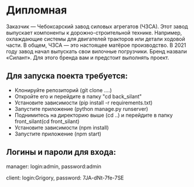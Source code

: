 <h1>Дипломная </h1>
<p>
Заказчик — Чебоксарский завод силовых агрегатов (ЧЗСА). Этот завод выпускает компоненты к дорожно-строительной технике. Например, охлаждающие системы для двигателей тракторов или детали ходовой части. В общем, ЧЗСА — это настоящее матёрое производство.
В 2021 году завод начал выпускать свои вилочные погрузчики. Бренд назвали «Силант». Для этого бренда вам и предстоит выполнять проект.
</p>

<h2>Для запуска поекта требуется:</h2>
<ul>
    <li>Клонируйте репозиторий (git clone ....)</li>
    <li>Откройте его и перейдите в папку "сd back_silant"</li>
    <li>Установите зависимости (pip install -r requirements.txt)</li>
    <li>Запустите приложение (python manage.py runserver)</li>
    <li>Поднимитесь на директорию выше (cd ..) и перейдите в папку front_silant(cd front_silant)</li>
    <li>Установите зависимости (npm install)</li>
    <li>Запустите приложение (npm start)</li>
</ul>

<h2>Логины и пароли для входа:</h2>
<p>
manager:
login:admin, password:admin
<p/> <p>
client:
login:Grigory, password: 7JA-dNt-7fe-7SE
</p>
